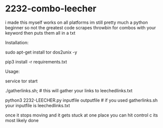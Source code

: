 # 2232-combo-leecher
i made this myself works on all platforms im still pretty much a python beginner so not the greatest code scrapes throwbin for combos with your keyword then puts them all in a txt

Installation:
 
sudo apt-get install tor dos2unix -y
 
 
pip3 install -r requirements.txt
 
 
Usage:
 
service tor start
 
./gatherlinks.sh; # this will gather your links to leechedlinks.txt
 
python3 2232-LEECHER.py inputfile outputfile # if you used gatherlinks.sh your inputfile is leechedlinks.txt
 
once it stops moving and it gets stuck at one place you can hit control c its most likely done
 
